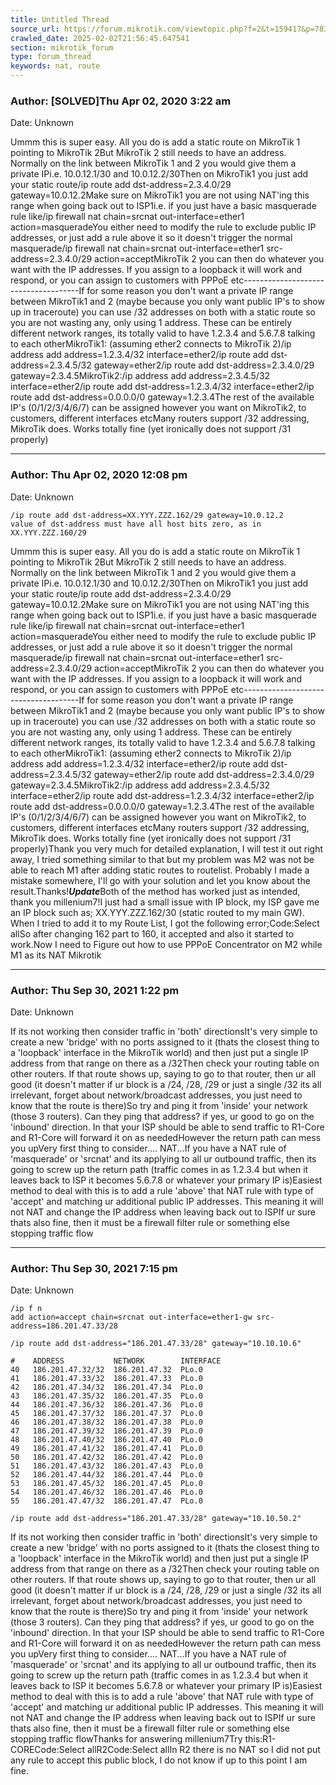 ```yaml
---
title: Untitled Thread
source_url: https://forum.mikrotik.com/viewtopic.php?f=2&t=159417&p=783308&amp;sid=3b77a3334c914448dbbc02bfdff4c3aa#p783308
crawled_date: 2025-02-02T21:56:45.647541
section: mikrotik_forum
type: forum_thread
keywords: nat, route
---
```


### Author: [SOLVED]Thu Apr 02, 2020 3:22 am
Date: Unknown

Ummm this is super easy. All you do is add a static route on MikroTik 1 pointing to MikroTik 2But MikroTik 2 still needs to have an address. Normally on the link between MikroTik 1 and 2 you would give them a private IPi.e. 10.0.12.1/30 and 10.0.12.2/30Then on MikroTik1 you just add your static route/ip route add dst-address=2.3.4.0/29 gateway=10.0.12.2Make sure on MikroTik1 you are not using NAT'ing this range when going back out to ISP1i.e. if you just have a basic masquerade rule like/ip firewall nat chain=srcnat out-interface=ether1 action=masqueradeYou either need to modify the rule to exclude public IP addresses, or just add a rule above it so it doesn't trigger the normal masquerade/ip firewall nat chain=srcnat out-interface=ether1 src-address=2.3.4.0/29 action=acceptMikroTik 2 you can then do whatever you want with the IP addresses. If you assign to a loopback it will work and respond, or you can assign to customers with PPPoE etc-------------------------------------If for some reason you don't want a private IP range between MikroTik1 and 2 (maybe because you only want public IP's to show up in traceroute) you can use /32 addresses on both with a static route so you are not wasting any, only using 1 address. These can be entirely different network ranges, its totally valid to have 1.2.3.4 and 5.6.7.8 talking to each otherMikroTik1: (assuming ether2 connects to MikroTik 2)/ip address add address=1.2.3.4/32 interface=ether2/ip route add dst-address=2.3.4.5/32 gateway=ether2/ip route add dst-address=2.3.4.0/29 gateway=2.3.4.5MikroTik2:/ip address add address=2.3.4.5/32 interface=ether2/ip route add dst-address=1.2.3.4/32 interface=ether2/ip route add dst-address=0.0.0.0/0 gateway=1.2.3.4The rest of the available IP's (0/1/2/3/4/6/7) can be assigned however you want on MikroTik2, to customers, different interfaces etcMany routers support /32 addressing, MikroTik does. Works totally fine (yet ironically does not support /31 properly)


---
### Author: Thu Apr 02, 2020 12:08 pm
Date: Unknown

```
/ip route add dst-address=XX.YYY.ZZZ.162/29 gateway=10.0.12.2
value of dst-address must have all host bits zero, as in XX.YYY.ZZZ.160/29
```

Ummm this is super easy. All you do is add a static route on MikroTik 1 pointing to MikroTik 2But MikroTik 2 still needs to have an address. Normally on the link between MikroTik 1 and 2 you would give them a private IPi.e. 10.0.12.1/30 and 10.0.12.2/30Then on MikroTik1 you just add your static route/ip route add dst-address=2.3.4.0/29 gateway=10.0.12.2Make sure on MikroTik1 you are not using NAT'ing this range when going back out to ISP1i.e. if you just have a basic masquerade rule like/ip firewall nat chain=srcnat out-interface=ether1 action=masqueradeYou either need to modify the rule to exclude public IP addresses, or just add a rule above it so it doesn't trigger the normal masquerade/ip firewall nat chain=srcnat out-interface=ether1 src-address=2.3.4.0/29 action=acceptMikroTik 2 you can then do whatever you want with the IP addresses. If you assign to a loopback it will work and respond, or you can assign to customers with PPPoE etc-------------------------------------If for some reason you don't want a private IP range between MikroTik1 and 2 (maybe because you only want public IP's to show up in traceroute) you can use /32 addresses on both with a static route so you are not wasting any, only using 1 address. These can be entirely different network ranges, its totally valid to have 1.2.3.4 and 5.6.7.8 talking to each otherMikroTik1: (assuming ether2 connects to MikroTik 2)/ip address add address=1.2.3.4/32 interface=ether2/ip route add dst-address=2.3.4.5/32 gateway=ether2/ip route add dst-address=2.3.4.0/29 gateway=2.3.4.5MikroTik2:/ip address add address=2.3.4.5/32 interface=ether2/ip route add dst-address=1.2.3.4/32 interface=ether2/ip route add dst-address=0.0.0.0/0 gateway=1.2.3.4The rest of the available IP's (0/1/2/3/4/6/7) can be assigned however you want on MikroTik2, to customers, different interfaces etcMany routers support /32 addressing, MikroTik does. Works totally fine (yet ironically does not support /31 properly)Thank you very much for detailed explanation, I will test it out right away, I tried something similar to that but my problem was M2 was not be able to reach M1 after adding static routes to routelist. Probably I made a mistake somewhere, I'll go with your solution and let you know about the result.Thanks!***Update***Both of the method has worked just as intended, thank you millenium7!I just had a small issue with IP block, my ISP gave me an IP block such as; XX.YYY.ZZZ.162/30 (static routed to my main GW). When I tried to add it to my Route List, I got the following error;Code:Select allSo after changing 162 part to 160, it accepted and also it started to work.Now I need to Figure out how to use PPPoE Concentrator on M2 while M1 as its NAT Mikrotik


---
### Author: Thu Sep 30, 2021 1:22 pm
Date: Unknown

If its not working then consider traffic in 'both' directionsIt's very simple to create a new 'bridge' with no ports assigned to it (thats the closest thing to a 'loopback' interface in the MikroTik world) and then just put a single IP address from that range on there as a /32Then check your routing table on other routers. If that route shows up, saying to go to that router, then ur all good (it doesn't matter if ur block is a /24, /28, /29 or just a single /32 its all irrelevant, forget about network/broadcast addresses, you just need to know that the route is there)So try and ping it from 'inside' your network (those 3 routers). Can they ping that address? if yes, ur good to go on the 'inbound' direction. In that your ISP should be able to send traffic to R1-Core and R1-Core will forward it on as neededHowever the return path can mess you upVery first thing to consider.... NAT...If you have a NAT rule of 'masquerade' or 'srcnat' and its applying to all ur outbound traffic, then its going to screw up the return path (traffic comes in as 1.2.3.4 but when it leaves back to ISP it becomes 5.6.7.8 or whatever your primary IP is)Easiest method to deal with this is to add a rule 'above' that NAT rule with type of 'accept' and matching ur additional public IP addresses. This meaning it will not NAT and change the IP address when leaving back out to ISPIf ur sure thats also fine, then it must be a firewall filter rule or something else stopping traffic flow


---
### Author: Thu Sep 30, 2021 7:15 pm
Date: Unknown

```
/ip f n
add action=accept chain=srcnat out-interface=ether1-gw src-address=186.201.47.33/28

/ip route add dst-address="186.201.47.33/28" gateway="10.10.10.6"

#    ADDRESS           NETWORK        INTERFACE
40   186.201.47.32/32  186.201.47.32  PLo.0 
41   186.201.47.33/32  186.201.47.33  PLo.0                                                                                                         
42   186.201.47.34/32  186.201.47.34  PLo.0                                                                                                         
43   186.201.47.35/32  186.201.47.35  PLo.0                                                                                                         
44   186.201.47.36/32  186.201.47.36  PLo.0                                                                                                         
45   186.201.47.37/32  186.201.47.37  PLo.0                                                                                                         
46   186.201.47.38/32  186.201.47.38  PLo.0                                                                                                         
47   186.201.47.39/32  186.201.47.39  PLo.0                                                                                                         
48   186.201.47.40/32  186.201.47.40  PLo.0                                                                                                         
49   186.201.47.41/32  186.201.47.41  PLo.0                                                                                                         
50   186.201.47.42/32  186.201.47.42  PLo.0                                                                                                         
51   186.201.47.43/32  186.201.47.43  PLo.0                                                                                                         
52   186.201.47.44/32  186.201.47.44  PLo.0                                                                                                         
53   186.201.47.45/32  186.201.47.45  PLo.0                                                                                                         
54   186.201.47.46/32  186.201.47.46  PLo.0                                                                                                         
55   186.201.47.47/32  186.201.47.47  PLo.0
```

```
/ip route add dst-address="186.201.47.33/28" gateway="10.10.50.2"
```

If its not working then consider traffic in 'both' directionsIt's very simple to create a new 'bridge' with no ports assigned to it (thats the closest thing to a 'loopback' interface in the MikroTik world) and then just put a single IP address from that range on there as a /32Then check your routing table on other routers. If that route shows up, saying to go to that router, then ur all good (it doesn't matter if ur block is a /24, /28, /29 or just a single /32 its all irrelevant, forget about network/broadcast addresses, you just need to know that the route is there)So try and ping it from 'inside' your network (those 3 routers). Can they ping that address? if yes, ur good to go on the 'inbound' direction. In that your ISP should be able to send traffic to R1-Core and R1-Core will forward it on as neededHowever the return path can mess you upVery first thing to consider.... NAT...If you have a NAT rule of 'masquerade' or 'srcnat' and its applying to all ur outbound traffic, then its going to screw up the return path (traffic comes in as 1.2.3.4 but when it leaves back to ISP it becomes 5.6.7.8 or whatever your primary IP is)Easiest method to deal with this is to add a rule 'above' that NAT rule with type of 'accept' and matching ur additional public IP addresses. This meaning it will not NAT and change the IP address when leaving back out to ISPIf ur sure thats also fine, then it must be a firewall filter rule or something else stopping traffic flowThanks for answering millenium7Try this:R1-CORECode:Select allR2Code:Select allIn R2 there is no NAT so I did not put any rule to accept this public block, I do not know if up to this point I am fine.

